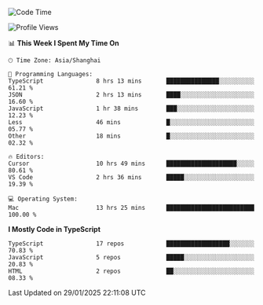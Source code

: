 <!--START_SECTION:waka-->
![Code Time](http://img.shields.io/badge/Code%20Time-7%2C263%20hrs%2055%20mins-blue)

![Profile Views](http://img.shields.io/badge/Profile%20Views-0-blue)

📊 **This Week I Spent My Time On** 

```text
🕑︎ Time Zone: Asia/Shanghai

💬 Programming Languages: 
TypeScript               8 hrs 13 mins       ███████████████░░░░░░░░░░   61.21 % 
JSON                     2 hrs 13 mins       ████░░░░░░░░░░░░░░░░░░░░░   16.60 % 
JavaScript               1 hr 38 mins        ███░░░░░░░░░░░░░░░░░░░░░░   12.23 % 
Less                     46 mins             █░░░░░░░░░░░░░░░░░░░░░░░░   05.77 % 
Other                    18 mins             █░░░░░░░░░░░░░░░░░░░░░░░░   02.32 % 

🔥 Editors: 
Cursor                   10 hrs 49 mins      ████████████████████░░░░░   80.61 % 
VS Code                  2 hrs 36 mins       █████░░░░░░░░░░░░░░░░░░░░   19.39 % 

💻 Operating System: 
Mac                      13 hrs 25 mins      █████████████████████████   100.00 % 
```

**I Mostly Code in TypeScript** 

```text
TypeScript               17 repos            ██████████████████░░░░░░░   70.83 % 
JavaScript               5 repos             █████░░░░░░░░░░░░░░░░░░░░   20.83 % 
HTML                     2 repos             ██░░░░░░░░░░░░░░░░░░░░░░░   08.33 % 
```




 Last Updated on 29/01/2025 22:11:08 UTC
<!--END_SECTION:waka-->
